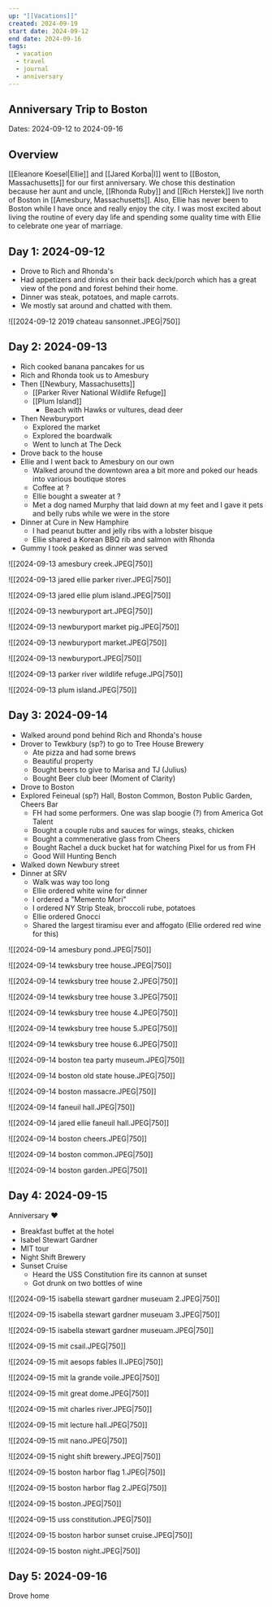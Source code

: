 ```yaml
---
up: "[[Vacations]]"
created: 2024-09-19
start date: 2024-09-12
end date: 2024-09-16
tags:
  - vacation
  - travel
  - journal
  - anniversary
---
```


## Anniversary Trip to Boston
Dates: 2024-09-12 to 2024-09-16

## Overview
[[Eleanore Koesel|Ellie]] and [[Jared Korba|I]] went to [[Boston, Massachusetts]] for our first anniversary. We chose this destination because her aunt and uncle, [[Rhonda Ruby]] and [[Rich Herstek]] live north of Boston in [[Amesbury, Massachusetts]]. Also, Ellie has never been to Boston while I have once and really enjoy the city. I was most excited about living the routine of every day life and spending some quality time with Ellie to celebrate one year of marriage. 

## Day 1: 2024-09-12
- Drove to Rich and Rhonda's
- Had appetizers and drinks on their back deck/porch which has a great view of the pond and forest behind their home. 
- Dinner was steak, potatoes, and maple carrots.
- We mostly sat around and chatted with them. 

![[2024-09-12 2019 chateau sansonnet.JPEG|750]]

## Day 2: 2024-09-13
- Rich cooked banana pancakes for us
- Rich and Rhonda took us to Amesbury
- Then [[Newbury, Massachusetts]]
    - [[Parker River National Wildlife Refuge]]
    - [[Plum Island]]
        - Beach with Hawks or vultures, dead deer
- Then Newburyport
    - Explored the market
    - Explored the boardwalk
    - Went to lunch at The Deck
- Drove back to the house
- Ellie and I went back to Amesbury on our own
    - Walked around the downtown area a bit more and poked our heads into various boutique stores
    - Coffee at ?
    - Ellie bought a sweater at ?
    - Met a dog named Murphy that laid down at my feet and I gave it pets and belly rubs while we were in the store
- Dinner at Cure in New Hamphire
    - I had peanut butter and jelly ribs with a lobster bisque
    - Ellie shared a Korean BBQ rib and salmon with Rhonda
- Gummy I took peaked as dinner was served

![[2024-09-13 amesbury creek.JPEG|750]]

![[2024-09-13 jared ellie parker river.JPEG|750]]

![[2024-09-13 jared ellie plum island.JPEG|750]]

![[2024-09-13 newburyport art.JPEG|750]]

![[2024-09-13 newburyport market pig.JPEG|750]]

![[2024-09-13 newburyport market.JPEG|750]]

![[2024-09-13 newburyport.JPEG|750]]

![[2024-09-13 parker river wildlife refuge.JPG|750]]

![[2024-09-13 plum island.JPEG|750]]

## Day 3: 2024-09-14
- Walked around pond behind Rich and Rhonda's house
- Drover to Tewkbury (sp?) to go to Tree House Brewery
    - Ate pizza and had some brews
    - Beautiful property
    - Bought beers to give to Marisa and TJ (Julius)
    - Bought Beer club beer (Moment of Clarity)
- Drove to Boston
- Explored Feineual (sp?) Hall, Boston Common, Boston Public Garden, Cheers Bar
    - FH had some performers. One was slap boogie (?) from America Got Talent
    - Bought a couple rubs and sauces for wings, steaks, chicken
    - Bought a commenerative glass from Cheers
    - Bought Rachel a duck bucket hat for watching Pixel for us from FH
    - Good Will Hunting Bench
- Walked down Newbury street
- Dinner at SRV
    - Walk was way too long
    - Ellie ordered white wine for dinner
    - I ordered a "Memento Mori"
    - I ordered NY Strip Steak, broccoli rube, potatoes
    - Ellie ordered Gnocci
    - Shared the largest tiramisu ever and affogato (Ellie ordered red wine for this)

![[2024-09-14 amesbury pond.JPEG|750]]

![[2024-09-14 tewksbury tree house.JPEG|750]]

![[2024-09-14 tewksbury tree house 2.JPEG|750]]

![[2024-09-14 tewksbury tree house 3.JPEG|750]]

![[2024-09-14 tewksbury tree house 4.JPEG|750]]

![[2024-09-14 tewksbury tree house 5.JPEG|750]]

![[2024-09-14 tewksbury tree house 6.JPEG|750]]

![[2024-09-14 boston tea party museum.JPEG|750]]

![[2024-09-14 boston old state house.JPEG|750]]

![[2024-09-14 boston massacre.JPEG|750]]

![[2024-09-14 faneuil hall.JPEG|750]]

![[2024-09-14 jared ellie faneuil hall.JPEG|750]]

![[2024-09-14 boston cheers.JPEG|750]]

![[2024-09-14 boston common.JPEG|750]]

![[2024-09-14 boston garden.JPEG|750]]

## Day 4: 2024-09-15
Anniversary ♥
- Breakfast buffet at the hotel
- Isabel Stewart Gardner
- MIT tour
- Night Shift Brewery
- Sunset Cruise
	- Heard the USS Constitution fire its cannon at sunset
	- Got drunk on two bottles of wine

![[2024-09-15 isabella stewart gardner museuam 2.JPEG|750]]

![[2024-09-15 isabella stewart gardner museuam 3.JPEG|750]]

![[2024-09-15 isabella stewart gardner museuam.JPEG|750]]

![[2024-09-15 mit csail.JPEG|750]]

![[2024-09-15 mit aesops fables II.JPEG|750]]

![[2024-09-15 mit la grande voile.JPEG|750]]

![[2024-09-15 mit great dome.JPEG|750]]

![[2024-09-15 mit charles river.JPEG|750]]

![[2024-09-15 mit lecture hall.JPEG|750]]

![[2024-09-15 mit nano.JPEG|750]]

![[2024-09-15 night shift brewery.JPEG|750]]

![[2024-09-15 boston harbor flag 1.JPEG|750]]

![[2024-09-15 boston harbor flag 2.JPEG|750]]

![[2024-09-15 boston.JPEG|750]]

![[2024-09-15 uss constitution.JPEG|750]]

![[2024-09-15 boston harbor sunset cruise.JPEG|750]]

![[2024-09-15 boston night.JPEG|750]]

## Day 5: 2024-09-16
Drove home